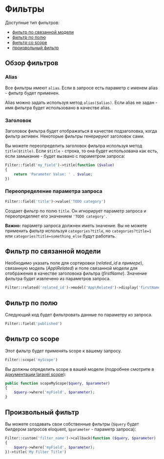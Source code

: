 # Фильтры

Доступные тип фильтров:

 * [фильтр по связанной модели](filters#related)
 * [фильтр по полю](filters#field)
 * [фильтр со scope](filters#scope)
 * [произвольный фильтр](filters#custom)

## Обзор фильтров

### Alias

Все фильтры имеют `alias`. Если в запросе есть параметр с именем alias - фильтр будет применен.

Alias можно задать используя метод `alias($alias)`. Если alias не задан - имя фильтра будет использовано в качестве alias.

### Заголовок

Заголовок фильтра будет отображаться в качестве подзаголовка, когда фильтр активен. Некоторые фильтры генерируют заголовок сами.

Вы можете переопределить заголовок фильтра используя метод `title($title)`. Если `$title` - строка, то она будет использована как есть, если замыкание - будет вызвано с параметром запроса:

```php
Filter::field('my_field')->title(function ($value)
{
	return 'Parameter Value: ' . $value;
})
```

### Переопределение параметра запроса

```php
Filter::field('title')->value('TODO category')
```

Создает фильтр по полю `title`. Он игнорирует параметр запроса и переопределяет его значением `'TODO category'`.

**Важно:** параметр запроса должнен иметь значение. Вы не можете применить фильтр используя `categories?title`, но `categories?title=1` или `categories?title=something_else` будут работать.

<a name="related"></a>
## Фильтр по связанной модели

Необходимо указать поле для сортировки (*related_id в примере*), связанную модель (*App\Related*) и поле связанной модели для отображения в качестве заголовока фильтра (*firstName*). Значение фильтра будет извлечено из параметров запроса.

```php
Filter::related('related_id')->model('App\Related')->display('firstName')
```

<a name="field"></a>
## Фильтр по полю

Следующий код будет фильтровать данные по параметру из запроса.

```php
Filter::field('published')
```

<a name="scope"></a>
## Фильтр со scope

Этот фильтр будет применять scope к вашему запросу.

```php
Filter::scope('myScope')
```

Вы должны определить scope в вашей модели (подробнее смотрите в [документации laravel scope](http://laravel.com/docs/5.0/eloquent#query-scopes)):

```php
public function scopeMyScope($query, $parameter)
{
	$query->where('myField', $parameter);
}
```

<a name="custom"></a>
## Произвольный фильтр

Вы можете создавать свои собственные фильтры (`$query` будет билдером запросов eloquent, `$parameter` - параметр запроса):

```php
Filter::custom('filter_name')->callback(function ($query, $parameter)
{
	$query->where('myField', $parameter);
})->title('My Filter Title')
```